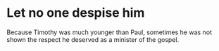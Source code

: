 # Let no one despise him

Because Timothy was much younger than Paul, sometimes he was not shown the respect he deserved as a minister of the gospel.

